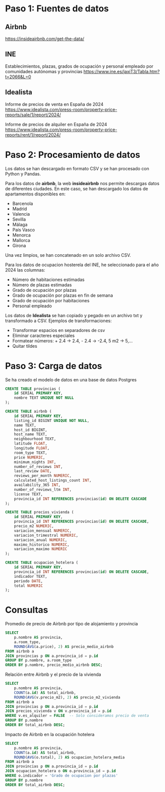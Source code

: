 # Paso 1: Fuentes de datos

## Airbnb
https://insideairbnb.com/get-the-data/

## INE
Establecimientos, plazas, grados de ocupación y personal empleado por comunidades autónomas y provincias
https://www.ine.es/jaxiT3/Tabla.htm?t=2066&L=0

## Idealista
Informe de precios de venta en España de 2024
https://www.idealista.com/press-room/property-price-reports/sale/1/report/2024/

Informe de precios de alquiler en España de 2024
https://www.idealista.com/press-room/property-price-reports/rent/1/report/2024/

# Paso 2: Procesamiento de datos
Los datos se han descargado en formato CSV y se han procesado con Python y Pandas.

Para los datos de **airbnb**, la web **insideairbnb** nos permite descargas datos de diferentes ciudades.
En este caso, se han descargado los datos de apartamentos disponibles en:

- Barcenola
- Madrid
- Valencia
- Sevilla
- Málaga
- País Vasco
- Menorca
- Mallorca
- Girona

Una vez limpios, se han concatenado en un solo archivo CSV.

Para los datos de ocupacion hosterela del INE, he seleccionado para el año 2024 las columnas:

- Número de habitaciones estimadas
- Número de plazas estimadas
- Grado de ocupación por plazas
- Grado de ocupación por plazas en fin de semana
- Grado de ocupación por habitaciones
- Personal empleado

Los datos de **Idealista** se han copiado y pegado en un archivo txt y transformado a CSV.
Ejemplos de transformaciones:

- Transformar espacios en separadores de csv
- Eliminar caracteres especiales
- Formatear números: + 2.4 -> 2.4, - 2.4 -> -2.4, 5 m2 -> 5,...
- Quitar tildes

# Paso 3: Carga de datos
Se ha creado el modelo de datos en una base de datos Postgres

```sql
CREATE TABLE provincias (
    id SERIAL PRIMARY KEY,
    nombre TEXT UNIQUE NOT NULL
);

CREATE TABLE airbnb (
    id SERIAL PRIMARY KEY,
    listing_id BIGINT UNIQUE NOT NULL,
    name TEXT,
    host_id BIGINT,
    host_name TEXT,
    neighbourhood TEXT,
    latitude FLOAT,
    longitude FLOAT,
    room_type TEXT,
    price NUMERIC,
    minimum_nights INT,
    number_of_reviews INT,
    last_review DATE,
    reviews_per_month NUMERIC,
    calculated_host_listings_count INT,
    availability_365 INT,
    number_of_reviews_ltm INT,
    license TEXT,
    provincia_id INT REFERENCES provincias(id) ON DELETE CASCADE
);

CREATE TABLE precios_vivienda (
    id SERIAL PRIMARY KEY,
    provincia_id INT REFERENCES provincias(id) ON DELETE CASCADE,
    precio_m2 NUMERIC,
    variacion_mensual NUMERIC,
    variacion_trimestral NUMERIC,
    variacion_anual NUMERIC,
    maximo_historico NUMERIC,
    variacion_maximo NUMERIC
);

CREATE TABLE ocupacion_hotelera (
    id SERIAL PRIMARY KEY,
    provincia_id INT REFERENCES provincias(id) ON DELETE CASCADE,
    indicador TEXT,
    periodo DATE,
    total NUMERIC
);
```

# Consultas
Promedio de precio de Airbnb por tipo de alojamiento y provincia

```sql
SELECT 
    p.nombre AS provincia,
    a.room_type,
    ROUND(AVG(a.price), 2) AS precio_medio_airbnb
FROM airbnb a
JOIN provincias p ON a.provincia_id = p.id
GROUP BY p.nombre, a.room_type
ORDER BY p.nombre, precio_medio_airbnb DESC;
```

Relación entre Airbnb y el precio de la vivienda
```sql
SELECT 
    p.nombre AS provincia,
    COUNT(a.id) AS total_airbnb,
    ROUND(AVG(v.precio_m2), 2) AS precio_m2_vivienda
FROM airbnb a
JOIN provincias p ON a.provincia_id = p.id
JOIN precios_vivienda v ON v.provincia_id = p.id
WHERE v.es_alquiler = FALSE  -- Solo consideramos precio de venta
GROUP BY p.nombre
ORDER BY total_airbnb DESC;
```

Impacto de Airbnb en la ocupación hotelera
```sql
SELECT 
    p.nombre AS provincia,
    COUNT(a.id) AS total_airbnb,
    ROUND(AVG(o.total), 2) AS ocupacion_hotelera_media
FROM airbnb a
JOIN provincias p ON a.provincia_id = p.id
JOIN ocupacion_hotelera o ON o.provincia_id = p.id
WHERE o.indicador = 'Grado de ocupacion por plazas'
GROUP BY p.nombre
ORDER BY total_airbnb DESC;
```